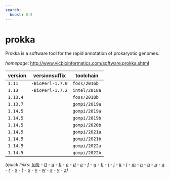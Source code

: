 ```yaml
---
search:
  boost: 0.5
---
```

# prokka

Prokka is a software tool for the rapid annotation of prokaryotic genomes.

*homepage*: <http://www.vicbioinformatics.com/software.prokka.shtml>

version | versionsuffix | toolchain
--------|---------------|----------
``1.11`` | ``-BioPerl-1.7.0`` | ``foss/2016b``
``1.13`` | ``-BioPerl-1.7.2`` | ``intel/2018a``
``1.13.4`` |  | ``foss/2018b``
``1.13.7`` |  | ``gompi/2019a``
``1.14.5`` |  | ``gompi/2019a``
``1.14.5`` |  | ``gompi/2019b``
``1.14.5`` |  | ``gompi/2020b``
``1.14.5`` |  | ``gompi/2021a``
``1.14.5`` |  | ``gompi/2021b``
``1.14.5`` |  | ``gompi/2022a``
``1.14.5`` |  | ``gompi/2022b``


*(quick links: [(all)](../index.md) - [0](../0/index.md) - [a](../a/index.md) - [b](../b/index.md) - [c](../c/index.md) - [d](../d/index.md) - [e](../e/index.md) - [f](../f/index.md) - [g](../g/index.md) - [h](../h/index.md) - [i](../i/index.md) - [j](../j/index.md) - [k](../k/index.md) - [l](../l/index.md) - [m](../m/index.md) - [n](../n/index.md) - [o](../o/index.md) - [p](../p/index.md) - [q](../q/index.md) - [r](../r/index.md) - [s](../s/index.md) - [t](../t/index.md) - [u](../u/index.md) - [v](../v/index.md) - [w](../w/index.md) - [x](../x/index.md) - [y](../y/index.md) - [z](../z/index.md))*

